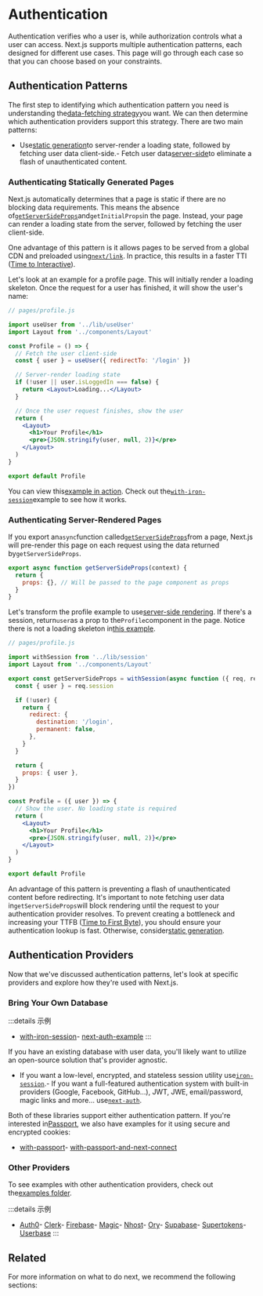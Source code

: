 # Authentication

Authentication verifies who a user is, while authorization controls what a user can access. Next.js supports multiple authentication patterns, each designed for different use cases. This page will go through each case so that you can choose based on your constraints.

## Authentication Patterns

The first step to identifying which authentication pattern you need is understanding the[data-fetching strategy](/docs/basic-features/data-fetching/overview)you want. We can then determine which authentication providers support this strategy. There are two main patterns:

- Use[static generation](/docs/basic-features/pages#static-generation-recommended)to server-render a loading state, followed by fetching user data client-side.- Fetch user data[server-side](/docs/basic-features/pages#server-side-rendering)to eliminate a flash of unauthenticated content.

### Authenticating Statically Generated Pages

Next.js automatically determines that a page is static if there are no blocking data requirements. This means the absence of[`getServerSideProps`](/docs/basic-features/data-fetching/get-server-side-props)and`getInitialProps`in the page. Instead, your page can render a loading state from the server, followed by fetching the user client-side.

One advantage of this pattern is it allows pages to be served from a global CDN and preloaded using[`next/link`](/docs/api-reference/next/link). In practice, this results in a faster TTI ([Time to Interactive](https://web.dev/interactive/)).

Let's look at an example for a profile page. This will initially render a loading skeleton. Once the request for a user has finished, it will show the user's name:

```jsx
// pages/profile.js

import useUser from '../lib/useUser'
import Layout from '../components/Layout'

const Profile = () => {
  // Fetch the user client-side
  const { user } = useUser({ redirectTo: '/login' })

  // Server-render loading state
  if (!user || user.isLoggedIn === false) {
    return <Layout>Loading...</Layout>
  }

  // Once the user request finishes, show the user
  return (
    <Layout>
      <h1>Your Profile</h1>
      <pre>{JSON.stringify(user, null, 2)}</pre>
    </Layout>
  )
}

export default Profile

```

You can view this[example in action](https://iron-session-example.vercel.app/). Check out the[`with-iron-session`](https://github.com/vercel/next.js/tree/canary/examples/with-iron-session)example to see how it works.

### Authenticating Server-Rendered Pages

If you export an`async`function called[`getServerSideProps`](/docs/basic-features/data-fetching/get-server-side-props)from a page, Next.js will pre-render this page on each request using the data returned by`getServerSideProps`.

```jsx
export async function getServerSideProps(context) {
  return {
    props: {}, // Will be passed to the page component as props
  }
}

```

Let's transform the profile example to use[server-side rendering](/docs/basic-features/pages#server-side-rendering). If there's a session, return`user`as a prop to the`Profile`component in the page. Notice there is not a loading skeleton in[this example](https://iron-session-example.vercel.app/).

```jsx
// pages/profile.js

import withSession from '../lib/session'
import Layout from '../components/Layout'

export const getServerSideProps = withSession(async function ({ req, res }) {
  const { user } = req.session

  if (!user) {
    return {
      redirect: {
        destination: '/login',
        permanent: false,
      },
    }
  }

  return {
    props: { user },
  }
})

const Profile = ({ user }) => {
  // Show the user. No loading state is required
  return (
    <Layout>
      <h1>Your Profile</h1>
      <pre>{JSON.stringify(user, null, 2)}</pre>
    </Layout>
  )
}

export default Profile

```

An advantage of this pattern is preventing a flash of unauthenticated content before redirecting. It's important to note fetching user data in`getServerSideProps`will block rendering until the request to your authentication provider resolves. To prevent creating a bottleneck and increasing your TTFB ([Time to First Byte](https://web.dev/time-to-first-byte/)), you should ensure your authentication lookup is fast. Otherwise, consider[static generation](#authenticating-statically-generated-pages).

## Authentication Providers

Now that we've discussed authentication patterns, let's look at specific providers and explore how they're used with Next.js.

### Bring Your Own Database

:::details 示例
- [with-iron-session](https://github.com/vercel/next.js/tree/canary/examples/with-iron-session)- [next-auth-example](https://github.com/nextauthjs/next-auth-example)
:::

If you have an existing database with user data, you'll likely want to utilize an open-source solution that's provider agnostic.

- If you want a low-level, encrypted, and stateless session utility use[`iron-session`](https://github.com/vercel/next.js/tree/canary/examples/with-iron-session).- If you want a full-featured authentication system with built-in providers (Google, Facebook, GitHub…), JWT, JWE, email/password, magic links and more… use[`next-auth`](https://github.com/nextauthjs/next-auth-example).

Both of these libraries support either authentication pattern. If you're interested in[Passport](http://www.passportjs.org/), we also have examples for it using secure and encrypted cookies:

- [with-passport](https://github.com/vercel/next.js/tree/canary/examples/with-passport)- [with-passport-and-next-connect](https://github.com/vercel/next.js/tree/canary/examples/with-passport-and-next-connect)

### Other Providers

To see examples with other authentication providers, check out the[examples folder](https://github.com/vercel/next.js/tree/canary/examples).

:::details 示例
- [Auth0](https://github.com/vercel/next.js/tree/canary/examples/auth0)- [Clerk](https://github.com/vercel/next.js/tree/canary/examples/with-clerk)- [Firebase](https://github.com/vercel/next.js/tree/canary/examples/with-firebase-authentication)- [Magic](https://github.com/vercel/next.js/tree/canary/examples/with-magic)- [Nhost](https://github.com/vercel/next.js/tree/canary/examples/with-nhost-auth-realtime-graphql)- [Ory](https://github.com/vercel/examples/tree/main/solutions/auth-with-ory)- [Supabase](https://github.com/vercel/next.js/tree/canary/examples/with-supabase-auth-realtime-db)- [Supertokens](https://github.com/vercel/next.js/tree/canary/examples/with-supertokens)- [Userbase](https://github.com/vercel/next.js/tree/canary/examples/with-userbase)
:::

## Related

For more information on what to do next, we recommend the following sections:





